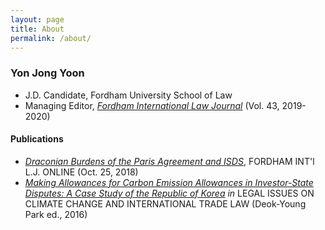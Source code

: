 ```yaml
---
layout: page
title: About
permalink: /about/
---
```


### Yon Jong Yoon

- J.D. Candidate, Fordham University School of Law
- Managing Editor, [*Fordham International Law Journal*](https://www.fordhamilj.org/) (Vol. 43, 2019-2020)

#### Publications

- *[Draconian Burdens of the Paris Agreement and ISDS](https://www.fordhamilj.org/iljonline/2018/10/25/draconian-burdens-of-the-paris-agreement-and-isds)*, FORDHAM INT'l L.J. ONLINE (Oct. 25, 2018) 
- *[Making Allowances for Carbon Emission Allowances in Investor-State Disputes: A Case Study of the Republic of Korea](http://link.springer.com/chapter/10.1007%2F978-3-319-29322-6_6) in* LEGAL ISSUES ON CLIMATE CHANGE AND INTERNATIONAL TRADE LAW (Deok-Young Park ed., 2016)
